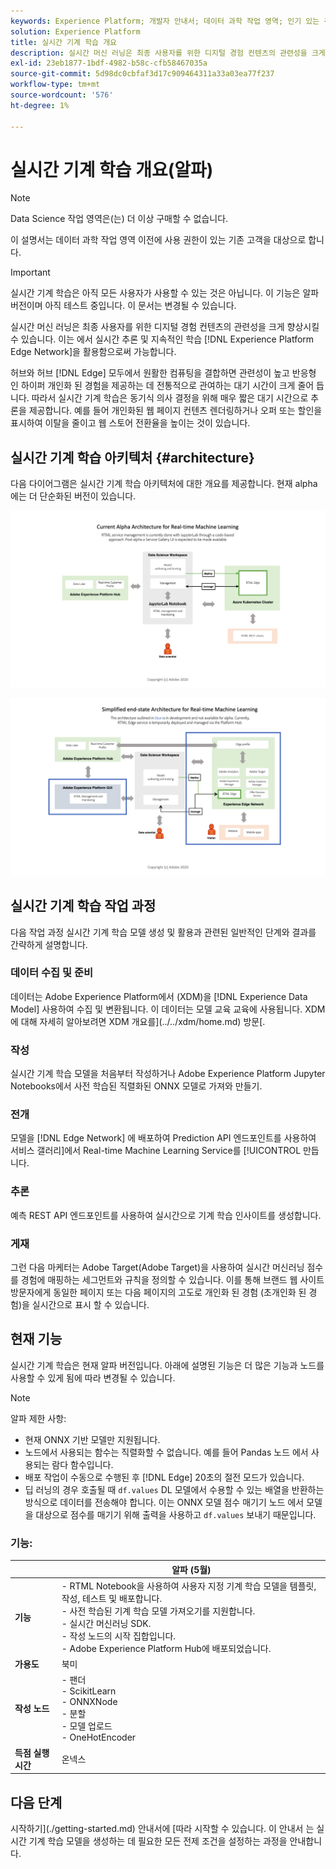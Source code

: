 ```yaml
---
keywords: Experience Platform; 개발자 안내서; 데이터 과학 작업 영역; 인기 있는 주제; 실시간 기계 학습;
solution: Experience Platform
title: 실시간 기계 학습 개요
description: 실시간 머신 러닝은 최종 사용자를 위한 디지털 경험 컨텐츠의 관련성을 크게 향상시킬 수 있습니다. 이는 Experience Platform 에지 네트워크에서 실시간 추론 및 지속적인 학습을 활용하여 가능합니다.
exl-id: 23eb1877-1bdf-4982-b58c-cfb58467035a
source-git-commit: 5d98dc0cbfaf3d17c909464311a33a03ea77f237
workflow-type: tm+mt
source-wordcount: '576'
ht-degree: 1%

---
```


# 실시간 기계 학습 개요(알파)

>[!NOTE]
>
>Data Science 작업 영역은(는) 더 이상 구매할 수 없습니다.
>
>이 설명서는 데이터 과학 작업 영역 이전에 사용 권한이 있는 기존 고객을 대상으로 합니다.

>[!IMPORTANT]
>
>실시간 기계 학습은 아직 모든 사용자가 사용할 수 있는 것은 아닙니다. 이 기능은 알파 버전이며 아직 테스트 중입니다. 이 문서는 변경될 수 있습니다.

실시간 머신 러닝은 최종 사용자를 위한 디지털 경험 컨텐츠의 관련성을 크게 향상시킬 수 있습니다. 이는 에서 실시간 추론 및 지속적인 학습 [!DNL Experience Platform Edge Network]을 활용함으로써 가능합니다.

허브와 허브 [!DNL Edge] 모두에서 원활한 컴퓨팅을 결합하면 관련성이 높고 반응형 인 하이퍼 개인화 된 경험을 제공하는 데 전통적으로 관여하는 대기 시간이 크게 줄어 듭니다. 따라서 실시간 기계 학습은 동기식 의사 결정을 위해 매우 짧은 대기 시간으로 추론을 제공합니다. 예를 들어 개인화된 웹 페이지 컨텐츠 렌더링하거나 오퍼 또는 할인을 표시하여 이탈을 줄이고 웹 스토어 전환율을 높이는 것이 있습니다.

## 실시간 기계 학습 아키텍처 {#architecture}

다음 다이어그램은 실시간 기계 학습 아키텍처에 대한 개요를 제공합니다. 현재 alpha에는 더 단순화된 버전이 있습니다.

![알파 아치](../images/rtml/alpha-arch.png)

![간소화된 개요](../images/rtml/end-to-end-arch.png)

## 실시간 기계 학습 작업 과정

다음 작업 과정 실시간 기계 학습 모델 생성 및 활용과 관련된 일반적인 단계와 결과를 간략하게 설명합니다.

### 데이터 수집 및 준비

데이터는 Adobe Experience Platform에서 (XDM)을 [!DNL Experience Data Model] 사용하여 수집 및 변환됩니다. 이 데이터는 모델 교육 교육에 사용됩니다. XDM에 대해 자세히 알아보려면 XDM 개요를](../../xdm/home.md) 방문[.

### 작성

실시간 기계 학습 모델을 처음부터 작성하거나 Adobe Experience Platform Jupyter Notebooks에서 사전 학습된 직렬화된 ONNX 모델로 가져와 만들기.

### 전개

모델을 [!DNL Edge Network] 에 배포하여 Prediction API 엔드포인트를 사용하여 서비스 갤러리]에서 Real-time Machine Learning Service를 [!UICONTROL 만듭니다.

### 추론

예측 REST API 엔드포인트를 사용하여 실시간으로 기계 학습 인사이트를 생성합니다.

### 게재

그런 다음 마케터는 Adobe Target(Adobe Target)을 사용하여 실시간 머신러닝 점수를 경험에 매핑하는 세그먼트와 규칙을 정의할 수 있습니다. 이를 통해 브랜드 웹 사이트 방문자에게 동일한 페이지 또는 다음 페이지의 고도로 개인화 된 경험 (초개인화 된 경험)을 실시간으로 표시 할 수 있습니다.

## 현재 기능

실시간 기계 학습은 현재 알파 버전입니다. 아래에 설명된 기능은 더 많은 기능과 노드를 사용할 수 있게 됨에 따라 변경될 수 있습니다.

>[!NOTE]
>
> 알파 제한 사항:
> - 현재 ONNX 기반 모델만 지원됩니다.
> - 노드에서 사용되는 함수는 직렬화할 수 없습니다. 예를 들어 Pandas 노드 에서 사용되는 람다 함수입니다.
> - 배포 작업이 수동으로 수행된 후 [!DNL Edge] 20초의 절전 모드가 있습니다.
> - 딥 러닝의 경우 호출될 때 `df.values` DL 모델에서 수용할 수 있는 배열을 반환하는 방식으로 데이터를 전송해야 합니다. 이는 ONNX 모델 점수 매기기 노드 에서 모델을 대상으로 점수를 매기기 위해 출력을 사용하고 `df.values` 보내기 때문입니다.


### 기능:

| | 알파 (5월) |
| --- | --- |
| **기능** | - RTML Notebook을 사용하여 사용자 지정 기계 학습 모델을 템플릿, 작성, 테스트 및 배포합니다. <br> - 사전 학습된 기계 학습 모델 가져오기를 지원합니다. <br> - 실시간 머신러닝 SDK. <br> - 작성 노드의 시작 집합입니다. <br> - Adobe Experience Platform Hub에 배포되었습니다. |
| **가용도** | 북미 |
| **작성 노드** | - 팬더 <br> - ScikitLearn <br> - ONNXNode <br> - 분할 <br> - 모델 업로드 <br> - OneHotEncoder |
| **득점 실행 시간** | 온넥스 |

## 다음 단계

시작하기](./getting-started.md) 안내서에 [따라 시작할 수 있습니다. 이 안내서 는 실시간 기계 학습 모델을 생성하는 데 필요한 모든 전제 조건을 설정하는 과정을 안내합니다.
